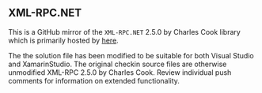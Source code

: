 ## XML-RPC.NET

This is a GitHub mirror of the `XML-RPC.NET` 2.5.0 by Charles Cook library which is primarily hosted by [here](http://xml-rpc.net).

The the solution file has been modified to be suitable for both Visual Studio and XamarinStudio. The original checkin source files are otherwise unmodified XML-RPC 2.5.0 by Charles Cook. Review individual push comments for information on extended functionality.
